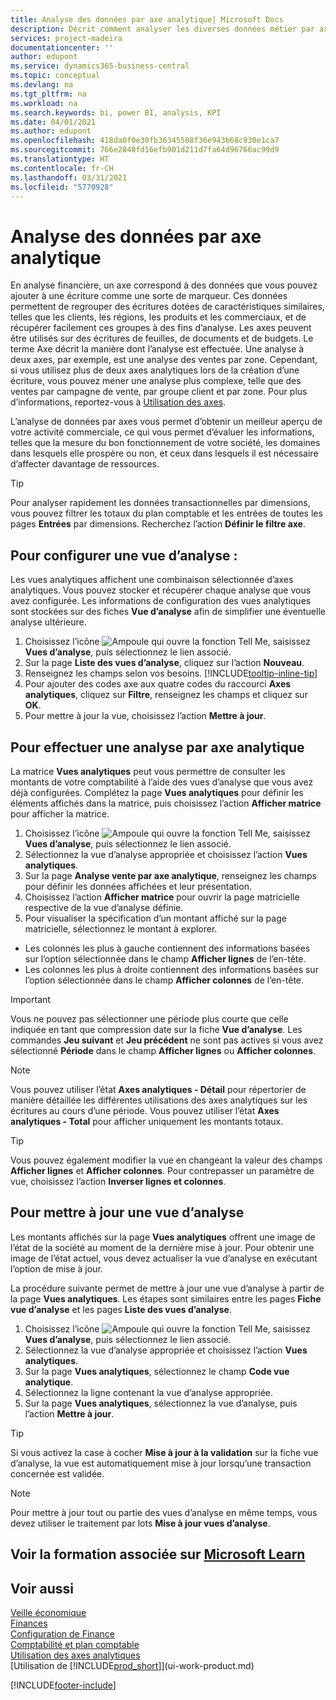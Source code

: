 ```yaml
---
title: Analyse des données par axe analytique| Microsoft Docs
description: Décrit comment analyser les diverses données métier par axe analytique.
services: project-madeira
documentationcenter: ''
author: edupont
ms.service: dynamics365-business-central
ms.topic: conceptual
ms.devlang: na
ms.tgt_pltfrm: na
ms.workload: na
ms.search.keywords: bi, power BI, analysis, KPI
ms.date: 04/01/2021
ms.author: edupont
ms.openlocfilehash: 418da0f0e30fb36345508f36e943b68c930e1ca7
ms.sourcegitcommit: 766e2840fd16efb901d211d7fa64d96766ac99d9
ms.translationtype: HT
ms.contentlocale: fr-CH
ms.lasthandoff: 03/31/2021
ms.locfileid: "5770928"
---
```

#  <a name="analyze-data-by-dimensions"></a>Analyse des données par axe analytique
En analyse financière, un axe correspond à des données que vous pouvez ajouter à une écriture comme une sorte de marqueur. Ces données permettent de regrouper des écritures dotées de caractéristiques similaires, telles que les clients, les régions, les produits et les commerciaux, et de récupérer facilement ces groupes à des fins d’analyse. Les axes peuvent être utilisés sur des écritures de feuilles, de documents et de budgets. Le terme Axe décrit la manière dont l’analyse est effectuée. Une analyse à deux axes, par exemple, est une analyse des ventes par zone. Cependant, si vous utilisez plus de deux axes analytiques lors de la création d’une écriture, vous pouvez mener une analyse plus complexe, telle que des ventes par campagne de vente, par groupe client et par zone. Pour plus d’informations, reportez-vous à [Utilisation des axes](finance-dimensions.md).

L’analyse de données par axes vous permet d’obtenir un meilleur aperçu de votre activité commerciale, ce qui vous permet d’évaluer les informations, telles que la mesure du bon fonctionnement de votre société, les domaines dans lesquels elle prospère ou non, et ceux dans lesquels il est nécessaire d’affecter davantage de ressources.

> [!TIP]
> Pour analyser rapidement les données transactionnelles par dimensions, vous pouvez filtrer les totaux du plan comptable et les entrées de toutes les pages **Entrées** par dimensions. Recherchez l’action **Définir le filtre axe**.

## <a name="to-set-up-an-analysis-view"></a>Pour configurer une vue d’analyse :  
Les vues analytiques affichent une combinaison sélectionnée d’axes analytiques. Vous pouvez stocker et récupérer chaque analyse que vous avez configurée. Les informations de configuration des vues analytiques sont stockées sur des fiches **Vue d’analyse** afin de simplifier une éventuelle analyse ultérieure.  

1. Choisissez l’icône ![Ampoule qui ouvre la fonction Tell Me](media/ui-search/search_small.png "Dites-moi ce que vous voulez faire"), saisissez **Vues d’analyse**, puis sélectionnez le lien associé.  
2. Sur la page **Liste des vues d’analyse**, cliquez sur l’action **Nouveau**.
3. Renseignez les champs selon vos besoins. [!INCLUDE[tooltip-inline-tip](includes/tooltip-inline-tip_md.md)]
4. Pour ajouter des codes axe aux quatre codes du raccourci **Axes analytiques**, cliquez sur **Filtre**, renseignez les champs et cliquez sur **OK**.  
5. Pour mettre à jour la vue, choisissez l’action **Mettre à jour**.

## <a name="to-analyze-by-dimensions"></a>Pour effectuer une analyse par axe analytique
La matrice **Vues analytiques** peut vous permettre de consulter les montants de votre comptabilité à l’aide des vues d’analyse que vous avez déjà configurées. Complétez la page **Vues analytiques** pour définir les éléments affichés dans la matrice, puis choisissez l’action **Afficher matrice** pour afficher la matrice.  

1. Choisissez l’icône ![Ampoule qui ouvre la fonction Tell Me](media/ui-search/search_small.png "Dites-moi ce que vous voulez faire"), saisissez **Vues d’analyse**, puis sélectionnez le lien associé.  
2. Sélectionnez la vue d’analyse appropriée et choisissez l’action **Vues analytiques**.
3. Sur la page **Analyse vente par axe analytique**, renseignez les champs pour définir les données affichées et leur présentation.
4. Choisissez l’action **Afficher matrice** pour ouvrir la page matricielle respective de la vue d’analyse définie.
5. Pour visualiser la spécification d’un montant affiché sur la page matricielle, sélectionnez le montant à explorer.  

- Les colonnes les plus à gauche contiennent des informations basées sur l’option sélectionnée dans le champ **Afficher lignes** de l’en-tête.  
- Les colonnes les plus à droite contiennent des informations basées sur l’option sélectionnée dans le champ **Afficher colonnes** de l’en-tête.

> [!IMPORTANT]  
>   Vous ne pouvez pas sélectionner une période plus courte que celle indiquée en tant que compression date sur la fiche **Vue d’analyse**. Les commandes **Jeu suivant** et **Jeu précédent** ne sont pas actives si vous avez sélectionné **Période** dans le champ **Afficher lignes** ou **Afficher colonnes**.  

> [!NOTE]  
>   Vous pouvez utiliser l’état **Axes analytiques - Détail** pour répertorier de manière détaillée les différentes utilisations des axes analytiques sur les écritures au cours d’une période. Vous pouvez utiliser l’état **Axes analytiques - Total** pour afficher uniquement les montants totaux.  

> [!TIP]  
>   Vous pouvez également modifier la vue en changeant la valeur des champs **Afficher lignes** et **Afficher colonnes**. Pour contrepasser un paramètre de vue, choisissez l’action **Inverser lignes et colonnes**.

## <a name="to-update-an-analysis-view"></a>Pour mettre à jour une vue d’analyse  
Les montants affichés sur la page **Vues analytiques** offrent une image de l’état de la société au moment de la dernière mise à jour. Pour obtenir une image de l’état actuel, vous devez actualiser la vue d’analyse en exécutant l’option de mise à jour.

La procédure suivante permet de mettre à jour une vue d’analyse à partir de la page **Vues analytiques**. Les étapes sont similaires entre les pages **Fiche vue d’analyse** et les pages **Liste des vues d’analyse**.  

1. Choisissez l’icône ![Ampoule qui ouvre la fonction Tell Me](media/ui-search/search_small.png "Dites-moi ce que vous voulez faire"), saisissez **Vues d’analyse**, puis sélectionnez le lien associé.
2. Sélectionnez la vue d’analyse appropriée et choisissez l’action **Vues analytiques**.
2. Sur la page **Vues analytiques**, sélectionnez le champ **Code vue analytique**.  
3. Sélectionnez la ligne contenant la vue d’analyse appropriée.  
4. Sur la page **Vues analytiques**, sélectionnez la vue d’analyse, puis l’action **Mettre à jour**.  

> [!TIP]  
>   Si vous activez la case à cocher **Mise à jour à la validation** sur la fiche vue d’analyse, la vue est automatiquement mise à jour lorsqu’une transaction concernée est validée.

> [!NOTE]  
>   Pour mettre à jour tout ou partie des vues d’analyse en même temps, vous devez utiliser le traitement par lots **Mise à jour vues d’analyse**.  

## <a name="see-related-training-at-microsoft-learn"></a>Voir la formation associée sur [Microsoft Learn](/learn/modules/dimensions-financial-reports-dynamics-365-business-central/index)

## <a name="see-also"></a>Voir aussi
[Veille économique](bi.md)  
[Finances](finance.md)  
[Configuration de Finance](finance-setup-finance.md)  
[Comptabilité et plan comptable](finance-general-ledger.md)  
[Utilisation des axes analytiques](finance-dimensions.md)  
[Utilisation de [!INCLUDE[prod_short](includes/prod_short.md)]](ui-work-product.md)  


[!INCLUDE[footer-include](includes/footer-banner.md)]